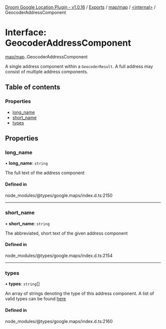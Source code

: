 [Droom Google Location Plugin - v1.0.16](../README.md) / [Exports](../modules.md) / [map/map](../modules/map_map.md) / [<internal\>](../modules/map_map._internal_.md) / GeocoderAddressComponent

# Interface: GeocoderAddressComponent

[map/map](../modules/map_map.md).[<internal>](../modules/map_map._internal_.md).GeocoderAddressComponent

A single address component within a <code>GeocoderResult</code>. A full
address may consist of multiple address components.

## Table of contents

### Properties

- [long\_name](map_map._internal_.GeocoderAddressComponent.md#long_name)
- [short\_name](map_map._internal_.GeocoderAddressComponent.md#short_name)
- [types](map_map._internal_.GeocoderAddressComponent.md#types)

## Properties

### long\_name

• **long\_name**: `string`

The full text of the address component

#### Defined in

node_modules/@types/google.maps/index.d.ts:2150

___

### short\_name

• **short\_name**: `string`

The abbreviated, short text of the given address component

#### Defined in

node_modules/@types/google.maps/index.d.ts:2154

___

### types

• **types**: `string`[]

An array of strings denoting the type of this address component. A list
of valid types can be found <a
href="https://developers.google.com/maps/documentation/javascript/geocoding#GeocodingAddressTypes">here</a>

#### Defined in

node_modules/@types/google.maps/index.d.ts:2160
